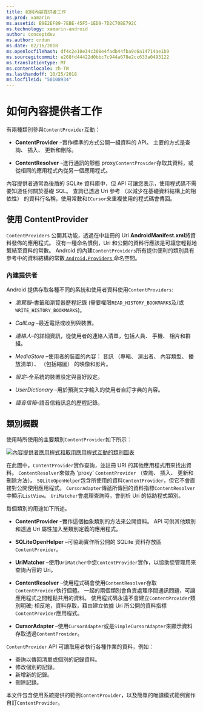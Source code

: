 ```yaml
---
title: 如何內容提供者工作
ms.prod: xamarin
ms.assetid: B9E2EF89-7EBE-45F5-1ED9-7D2C70BE792C
ms.technology: xamarin-android
author: conceptdev
ms.author: crdun
ms.date: 02/16/2018
ms.openlocfilehash: df4c2e10e34c308e4fadb44fba9c6a14714ae1b9
ms.sourcegitcommit: e268fd44422d0bbc7c944a678e2cc633a0493122
ms.translationtype: MT
ms.contentlocale: zh-TW
ms.lasthandoff: 10/25/2018
ms.locfileid: "50108934"
---
```

# <a name="how-content-providers-work"></a>如何內容提供者工作

有兩種類別參與`ContentProvider`互動：

- **ContentProvider** &ndash;實作標準的方式公開一組資料的 API。 主要的方式是查詢、 插入、 更新和刪除。

- **ContentResolver** &ndash;進行通訊的靜態 proxy`ContentProvider`存取其資料，或從相同的應用程式內從另一個應用程式。

內容提供者通常為後盾的 SQLite 資料庫中，但 API 可讓您表示，使用程式碼不需要知道任何關於基礎 SQL。 查詢已透過 Uri 參考 （以減少在基礎資料結構上的相依性） 的資料行名稱，使用常數和`ICursor`来重複使用的程式碼會傳回。


## <a name="consuming-a-contentprovider"></a>使用 ContentProvider

`ContentProviders` 公開其功能，透過在中註冊的 Uri **AndroidManifest.xml**將資料發佈的應用程式。 沒有一種命名慣例，Uri 和公開的資料行應該是可讓您輕鬆地繫結至資料的常數。 Android 的內建`ContentProviders`所有提供便利的類別具有參考中的資料結構的常數[ `Android.Providers` ](https://developer.xamarin.com/api/namespace/Android.Provider/)命名空間。



### <a name="built-in-providers"></a>內建提供者

Android 提供存取各種不同的系統和使用者資料使用`ContentProviders`:

- *瀏覽器*&ndash;書籤和瀏覽器歷程記錄 (需要權限`READ_HISTORY_BOOKMARKS`及/或`WRITE_HISTORY_BOOKMARKS`)。

- *CallLog* &ndash;最近電話或收到與裝置。

- *連絡人*&ndash;的詳細資訊，從使用者的連絡人清單，包括人員、 手機、 相片和群組。

- *MediaStore* &ndash;使用者的裝置的內容： 音訊 （專輯、 演出者、 內容類型、 播放清單）、 （包括縮圖） 的映像和影片。

- *設定*&ndash;全系統的裝置設定與喜好設定。

- *UserDictionary* &ndash;用於預測文字輸入的使用者自訂字典的內容。

- *語音信箱*&ndash;語音信箱訊息的歷程記錄。



## <a name="classes-overview"></a>類別概觀

使用時所使用的主要類別`ContentProvider`如下所示：

[![內容提供者應用程式和取用應用程式互動的類別圖表](how-it-works-images/classdiagram1.png)](how-it-works-images/classdiagram1.png#lightbox)

在此圖中，`ContentProvider`實作查詢，並註冊 URI 的其他應用程式用來找出資料。 `ContentResolver`來做為 'proxy' `ContentProvider` （查詢、 插入、 更新和刪除方法）。 `SQLiteOpenHelper`包含所使用的資料`ContentProvider`，但它不會直接對公開使用應用程式。
`CursorAdapter`傳遞所傳回的資料指標`ContentResolver`中顯示`ListView`。 `UriMatcher`會處理查詢時，會剖析 Uri 的協助程式類別。

每個類別的用途如下所述。

- **ContentProvider** &ndash;實作這個抽象類別的方法來公開資料。 API 可供其他類別和透過 Uri 屬性加入至類別定義的應用程式。

- **SQLiteOpenHelper** &ndash;可協助實作所公開的 SQLite 資料存放區`ContentProvider`。

- **UriMatcher** &ndash;使用`UriMatcher`中您`ContentProvider`實作，以協助您管理用來查詢內容的 Uri。

- **ContentResolver** &ndash;使用程式碼會使用`ContentResolver`存取`ContentProvider`執行個體。 一起的兩個類別會負責處理序間通訊問題，可讓應用程式之間輕鬆共用的資料。 使用程式碼永遠不會建立`ContentProvider`類別明確; 相反地，資料存取，藉由建立依據 Uri 所公開的資料指標`ContentProvider`應用程式。

- **CursorAdapter** &ndash;使用`CursorAdapter`或是`SimpleCursorAdapter`來顯示資料存取透過`ContentProvider`。

`ContentProvider` API 可讓取用者執行各種作業的資料，例如：

-  查詢以傳回清單或個別的記錄資料。
-  修改個別的記錄。
-  新增新的記錄。
-  刪除記錄。

本文件包含使用系統提供的範例`ContentProvider`，以及簡單的唯讀模式範例實作自訂`ContentProvider`。

